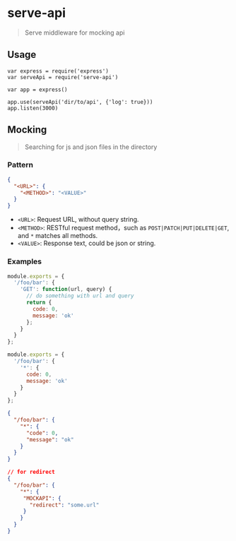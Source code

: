 # serve-api

> Serve middleware for mocking api

## Usage
```
var express = require('express')
var serveApi = require('serve-api')

var app = express()

app.use(serveApi('dir/to/api', {'log': true}))
app.listen(3000)
```

## Mocking

> Searching for js and json files in the directory

### Pattern

```json
{
  "<URL>": {
    "<METHOD>": "<VALUE>"
  }
}
```

- `<URL>`: Request URL, without query string.
- `<METHOD>`: RESTful request method，such as `POST|PATCH|PUT|DELETE|GET`, and `*` matches all methods.
- `<VALUE>`: Response text, could be json or string.

### Examples

```js
module.exports = {
  '/foo/bar': {
    'GET': function(url, query) {
      // do something with url and query
      return {
        code: 0,
        message: 'ok'
      };
    }
  }
};
```

```js
module.exports = {
  '/foo/bar': {
    '*': {
      code: 0,
      message: 'ok'
    }
  }
};
```

```json
{
  "/foo/bar": {
    "*": {
      "code": 0,
      "message": "ok"
    }
  }
}
```

```json
// for redirect
{
  "/foo/bar": {
    "*": {
     "MOCKAPI": {
       "redirect": "some.url"
     }
    }
  }
}
```
